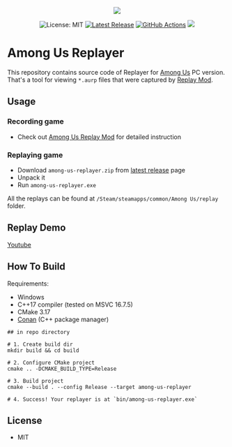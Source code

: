 <p align="center">
  <a href="https://store.steampowered.com/app/945360/Among_Us/"><img src="https://cdn.cloudflare.steamstatic.com/steam/apps/945360/header.jpg"></a>
</p>

<p align="center">
  <img src="https://img.shields.io/badge/License-MIT-blue.svg" alt="License: MIT">
  <a href="https://github.com/Smertig/among-us-replayer/releases/latest"><img src="https://img.shields.io/github/v/release/Smertig/among-us-replayer.svg" alt="Latest Release"></a>
  <a href="https://github.com/Smertig/among-us-replayer/actions"><img src="https://github.com/Smertig/among-us-replayer/workflows/Build%20On%20Push/badge.svg" alt="GitHub Actions"></a>
  <img src="https://img.shields.io/github/downloads/smertig/among-us-replayer/total">
</p>

# Among Us Replayer</b>

This repository contains source code of Replayer for [Among Us](https://store.steampowered.com/app/945360/Among_Us/) PC version. That's a tool for viewing `*.aurp` files that were captured by [Replay Mod](https://github.com/Smertig/among-us-replay-mod).

## Usage

### Recording game

- Check out [Among Us Replay Mod](https://github.com/Smertig/among-us-replay-mod) for detailed instruction

### Replaying game

- Download `among-us-replayer.zip` from [latest release](https://github.com/Smertig/among-us-replayer/releases/latest) page
- Unpack it
- Run `among-us-replayer.exe`

All the replays can be found at `/Steam/steamapps/common/Among Us/replay` folder.

## Replay Demo

[Youtube](https://youtu.be/WmfwYmQp_js)

## How To Build

Requirements:
- Windows
- C++17 compiler (tested on MSVC 16.7.5)
- CMake 3.17
- [Conan](https://conan.io/downloads.html) (C++ package manager)

```shell script
## in repo directory

# 1. Create build dir
mkdir build && cd build

# 2. Configure CMake project
cmake .. -DCMAKE_BUILD_TYPE=Release

# 3. Build project
cmake --build . --config Release --target among-us-replayer

# 4. Success! Your replayer is at `bin/among-us-replayer.exe`
```

## License

- MIT
